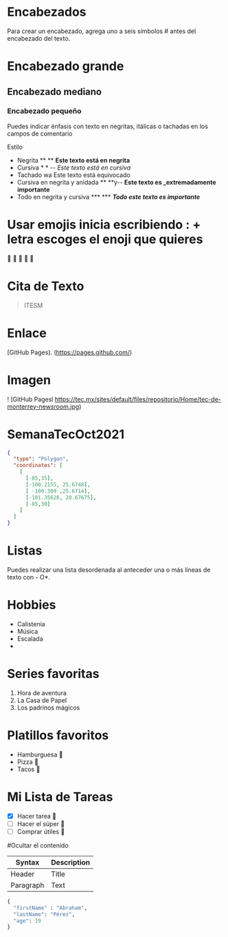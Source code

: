 # Encabezados
Para crear un encabezado, agrega uno a seis símbolos # antes del encabezado del texto.

# Encabezado grande
## Encabezado mediano
### Encabezado pequeño


Puedes indicar énfasis con texto en negritas, itálicas o tachadas en los campos de comentario

Estilo
- Negrita ** ** **Este texto está en negrita**
- Cursiva * * -- *Este texto está en cursiva*
- Tachado wa Este texto está equivocado
- Cursiva en negrita y anidada ** **y-- **Este texto es _extremadamente importante**
- Todo en negrita y cursiva *** *** ***Todo este texto es importante***

# Usar emojis inicia escribiendo : + letra escoges el enoji que quieres
🍎
👏
🥇
🥈
🥉

# Cita de Texto
> ITESM

# Enlace
[GitHub Pages). (https://pages.github.com/)

# Imagen
! [GitHub Pagesl https://tec.mx/sites/default/files/repositorio/Home/tec-de-monterrey-newsroom.jpg)


# SemanaTecOct2021
```geojson
{
  "type": "Polygon",
  "coordinates": [
    [
      [-85,35],
      [-100.2155, 25.6748],
      [ -100.309 ,25.6714],
      [-101.35628, 20.67675],
      [-85,30]
    ]
  ]
}
```


# Listas 
Puedes realizar una lista desordenada al anteceder una o más líneas de texto con - O*.

# Hobbies
- Calistenia 
- Música
- Escalada
- 
# Series favoritas
1. Hora de aventura
2. La Casa de Papel
3. Los padrinos mágicos

# Platillos favoritos
- Hamburguesa 🍔
- Pizza 🍕
- Tacos 🌮


# Mi Lista de Tareas
- [x] Hacer tarea 📓
- [ ] Hacer el súper 🍎
- [ ] Comprar útiles 📝

#Ocultar el contenido
<!--This content will not appear in the rendered Markdown -->

| Syntax | Description | 
| ----------- | ----------- |
| Header | Title |
| Paragraph | Text |


```python
{
  "firstName" : "Abraham", 
  "lastName": "Pérez", 
  "age": 19
}
```
